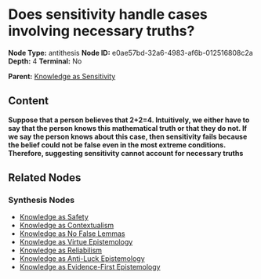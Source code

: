 # Does sensitivity handle cases involving necessary truths?

**Node Type:** antithesis
**Node ID:** e0ae57bd-32a6-4983-af6b-012516808c2a
**Depth:** 4
**Terminal:** No

**Parent:** [Knowledge as Sensitivity](knowledge-as-sensitivity-synthesis-1738ce48-90fb-4893-b2db-0e9507c85fd2.md)

## Content

**Suppose that a person believes that 2+2=4. Intuitively, we either have to say that the person knows this mathematical truth or that they do not. If we say the person knows about this case, then sensitivity fails because the belief could not be false even in the most extreme conditions. Therefore, suggesting sensitivity cannot account for necessary truths**

## Related Nodes

### Synthesis Nodes

- [Knowledge as Safety](knowledge-as-safety-synthesis-882f9f5e-f990-4bd2-9053-d7a196598bd9.md)
- [Knowledge as Contextualism](knowledge-as-contextualism-synthesis-7fd40254-141e-4533-a717-99feec61cbfc.md)
- [Knowledge as No False Lemmas](knowledge-as-no-false-lemmas-synthesis-330fb707-d33c-40da-be72-43b6e0cfc2ab.md)
- [Knowledge as Virtue Epistemology](knowledge-as-virtue-epistemology-synthesis-0a0d2f43-4f55-401e-b6b2-fb5f5430d958.md)
- [Knowledge as Reliabilism](knowledge-as-reliabilism-synthesis-1b3332b6-084c-4bbe-b899-698b191c4ee9.md)
- [Knowledge as Anti-Luck Epistemology](knowledge-as-anti-luck-epistemology-synthesis-220cb12d-9c44-4bd1-98f8-8015acac1d8f.md)
- [Knowledge as Evidence-First Epistemology](knowledge-as-evidence-first-epistemology-synthesis-0b765f26-5392-4453-bb0b-16bd49e8051f.md)
